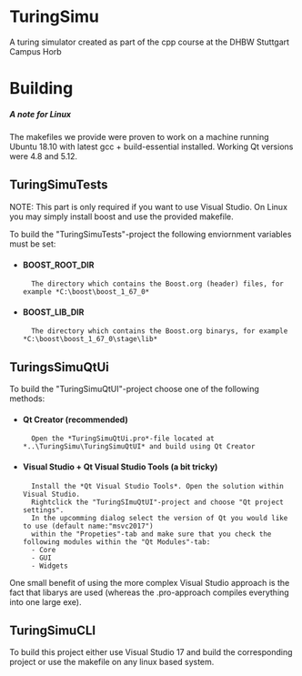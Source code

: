 # TuringSimu
A turing simulator created as part of the cpp course at the DHBW Stuttgart Campus Horb

# Building

##### A note for Linux
The makefiles we provide were proven to work on a machine running Ubuntu 18.10 with latest gcc + build-essential installed. 
Working Qt versions were 4.8 and 5.12.

## TuringSimuTests
NOTE: This part is only required if you want to use Visual Studio. On Linux you may simply install boost and use the provided makefile.

To build the "TuringSimuTests"-project the following enviornment variables must be set:

* #### BOOST_ROOT_DIR
        The directory which contains the Boost.org (header) files, for example *C:\boost\boost_1_67_0*
* #### BOOST_LIB_DIR
        The directory which contains the Boost.org binarys, for example *C:\boost\boost_1_67_0\stage\lib*

## TuringsSimuQtUi
To build the "TuringSimuQtUI"-project choose one of the following methods:

* #### Qt Creator (recommended)
        Open the *TuringSimuQtUi.pro*-file located at *..\TuringSimu\TuringSimuQtUI* and build using Qt Creator
* #### Visual Studio + Qt Visual Studio Tools (a bit tricky)
        Install the *Qt Visual Studio Tools*. Open the solution within Visual Studio. 
        Rightclick the "TuringSImuQtUI"-project and choose "Qt project settings". 
        In the upcomming dialog select the version of Qt you would like to use (default name:"msvc2017")
        within the "Propeties"-tab and make sure that you check the following modules within the "Qt Modules"-tab:
        - Core
        - GUI
        - Widgets
 One small benefit of using the more complex Visual Studio approach is the fact that libarys are used (whereas the .pro-approach compiles everything into one large exe).

## TuringSimuCLI
To build this project either use Visual Studio 17 and build the corresponding project or use the makefile on any linux based system.
